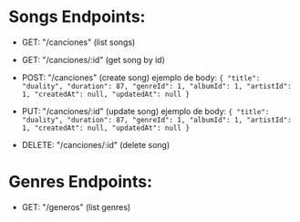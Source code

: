 # Songs Endpoints:

- GET: "/canciones" (list songs)
- GET: "/canciones/:id" (get song by id)

- POST: "/canciones" (create song)
ejemplo de body:
`{
            "title": "duality",
            "duration": 87,
            "genreId": 1,
            "albumId": 1,
            "artistId": 1,
            "createdAt": null,
            "updatedAt": null
 }`
        
- PUT: "/canciones/:id" (update song)
ejemplo de body:
`{
            "title": "duality",
            "duration": 87,
            "genreId": 1,
            "albumId": 1,
            "artistId": 1,
            "createdAt": null,
            "updatedAt": null
 }`
 
- DELETE: "/canciones/:id" (delete song)

# Genres Endpoints:

- GET: "/generos" (list genres)
